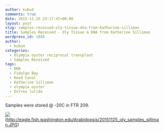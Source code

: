 ```yaml
---
author: kubu4
comments: true
date: 2015-11-25 23:17:47+00:00
layout: post
slug: samples-received-oly-tissue-dna-from-katherine-silliman
title: Samples Received - Oly Tissue & DNA from Katherine Silliman
wordpress_id: 1845
author:
  - kubu4
categories:
  - Olympia oyster reciprocal transplant
  - Samples Received
tags:
  - DNA
  - Fidalgo Bay
  - Hood Canal
  - Katherine Silliman
  - olympia oyster
  - Ostrea lurida
---
```


Samples were stored @ -20C in FTR 209.

![](https://eagle.fish.washington.edu/Arabidopsis/20151125_oly_samples_silliman.JPG)(http://eagle.fish.washington.edu/Arabidopsis/20151125_oly_samples_silliman.JPG)
